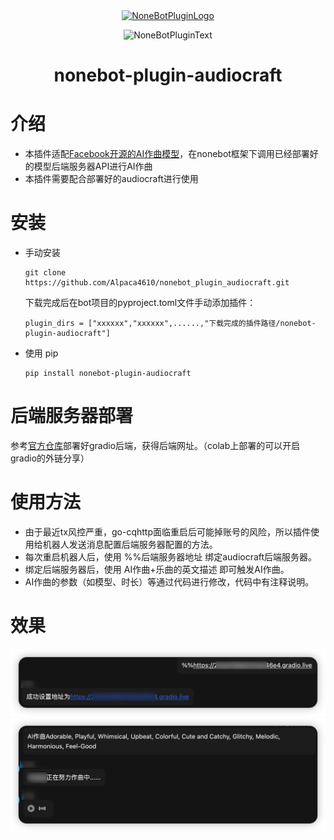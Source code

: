 <div align="center">
  <a href="https://v2.nonebot.dev/store"><img src="https://github.com/A-kirami/nonebot-plugin-template/blob/resources/nbp_logo.png" width="180" height="180" alt="NoneBotPluginLogo"></a>
  <br>
  <p><img src="https://github.com/A-kirami/nonebot-plugin-template/blob/resources/NoneBotPlugin.svg" width="240" alt="NoneBotPluginText"></p>
</div>

<div align="center">

# nonebot-plugin-audiocraft
</div>

# 介绍
- 本插件适配[Facebook开源的AI作曲模型](https://github.com/facebookresearch/audiocraft/)，在nonebot框架下调用已经部署好的模型后端服务器API进行AI作曲
- 本插件需要配合部署好的audiocraft进行使用

# 安装

* 手动安装
  ```
  git clone https://github.com/Alpaca4610/nonebot_plugin_audiocraft.git
  ```

  下载完成后在bot项目的pyproject.toml文件手动添加插件：

  ```
  plugin_dirs = ["xxxxxx","xxxxxx",......,"下载完成的插件路径/nonebot-plugin-audiocraft"]
  ```
* 使用 pip
  ```
  pip install nonebot-plugin-audiocraft
  ```
# 后端服务器部署
参考[官方仓库](https://github.com/facebookresearch/audiocraft#usage)部署好gradio后端，获得后端网址。（colab上部署的可以开启gradio的外链分享）


# 使用方法

- 由于最近tx风控严重，go-cqhttp面临重启后可能掉账号的风险，所以插件使用给机器人发送消息配置后端服务器配置的方法。
- 每次重启机器人后，使用 %%后端服务器地址 绑定audiocraft后端服务器。
- 绑定后端服务器后，使用 AI作曲+乐曲的英文描述 即可触发AI作曲。
- AI作曲的参数（如模型、时长）等通过代码进行修改，代码中有注释说明。

# 效果

![Alt](demo1.png)
![Alt](demo2.png)
